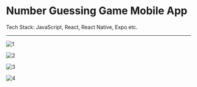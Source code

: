 # Number Guessing Game Mobile App

Tech Stack: JavaScript, React, React Native, Expo etc.

---------------------------------------------

![1](https://github.com/IamManchanda/NumberGuessingGame/assets/4970624/bb0ad0bd-d344-4d0d-800b-49a04d71dfcf)

![2](https://github.com/IamManchanda/NumberGuessingGame/assets/4970624/fe158898-c55b-42a1-8214-6a631b40461a)

![3](https://github.com/IamManchanda/NumberGuessingGame/assets/4970624/03a1848c-2688-4bdf-9256-d4aa8cff24de)

![4](https://github.com/IamManchanda/NumberGuessingGame/assets/4970624/3d951203-65a2-47fe-8a66-d41b0b86aa78)
